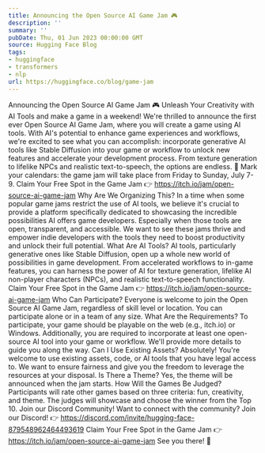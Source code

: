 ```yaml
---
title: Announcing the Open Source AI Game Jam 🎮
description: ''
summary: ''
pubDate: Thu, 01 Jun 2023 00:00:00 GMT
source: Hugging Face Blog
tags:
- huggingface
- transformers
- nlp
url: https://huggingface.co/blog/game-jam
---
```


Announcing the Open Source AI Game Jam 🎮
Unleash Your Creativity with AI Tools and make a game in a weekend!
We're thrilled to announce the first ever Open Source AI Game Jam, where you will create a game using AI tools.
With AI's potential to enhance game experiences and workflows, we're excited to see what you can accomplish: incorporate generative AI tools like Stable Diffusion into your game or workflow to unlock new features and accelerate your development process.
From texture generation to lifelike NPCs and realistic text-to-speech, the options are endless.
📆 Mark your calendars: the game jam will take place from Friday to Sunday, July 7-9.
Claim Your Free Spot in the Game Jam 👉 https://itch.io/jam/open-source-ai-game-jam
Why Are We Organizing This?
In a time when some popular game jams restrict the use of AI tools, we believe it's crucial to provide a platform specifically dedicated to showcasing the incredible possibilities AI offers game developers. Especially when those tools are open, transparent, and accessible.
We want to see these jams thrive and empower indie developers with the tools they need to boost productivity and unlock their full potential.
What Are AI Tools?
AI tools, particularly generative ones like Stable Diffusion, open up a whole new world of possibilities in game development.
From accelerated workflows to in-game features, you can harness the power of AI for texture generation, lifelike AI non-player characters (NPCs), and realistic text-to-speech functionality.
Claim Your Free Spot in the Game Jam 👉 https://itch.io/jam/open-source-ai-game-jam
Who Can Participate?
Everyone is welcome to join the Open Source AI Game Jam, regardless of skill level or location. You can participate alone or in a team of any size.
What Are the Requirements?
To participate, your game should be playable on the web (e.g., itch.io) or Windows. Additionally, you are required to incorporate at least one open-source AI tool into your game or workflow.
We'll provide more details to guide you along the way.
Can I Use Existing Assets?
Absolutely! You're welcome to use existing assets, code, or AI tools that you have legal access to.
We want to ensure fairness and give you the freedom to leverage the resources at your disposal.
Is There a Theme?
Yes, the theme will be announced when the jam starts.
How Will the Games Be Judged?
Participants will rate other games based on three criteria: fun, creativity, and theme. The judges will showcase and choose the winner from the Top 10.
Join our Discord Community!
Want to connect with the community? Join our Discord! 👉 https://discord.com/invite/hugging-face-879548962464493619
Claim Your Free Spot in the Game Jam 👉 https://itch.io/jam/open-source-ai-game-jam
See you there! 🤗